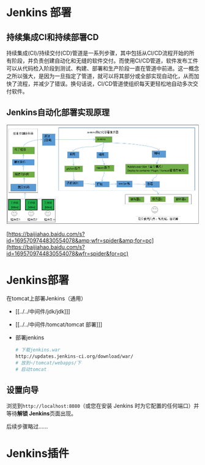 # Jenkins 部署

## 持续集成CI和持续部署CD

持续集成(CI)/持续交付(CD)管道是一系列步骤，其中包括从CI/CD流程开始的所有阶段，并负责创建自动化和无缝的软件交付。而使用CI/CD管道，软件发布工件可以从代码检入阶段到测试、构建、部署和生产阶段一直在管道中前进。这一概念之所以强大，是因为一旦指定了管道，就可以将其部分或全部实现自动化，从而加快了流程，并减少了错误。换句话说，CI/CD管道使组织每天更轻松地自动多次交付软件。

## Jenkins自动化部署实现原理

![](assets/image-20221127214251930-20230610173808-xqh1yin.png)

[https://baijiahao.baidu.com/s?id=1695709744830554078&amp;wfr=spider&amp;for=pc](https://baijiahao.baidu.com/s?id=1695709744830554078&wfr=spider&for=pc)

# Jenkins部署

在tomcat上部署Jenkins（通用）

* [[../../中间件/jdk/jdk]]]
* [[../../中间件/tomcat/tomcat 部署]]]
* 部署jenkins

  ```bash
  # 下载jenkins.war
  http://updates.jenkins-ci.org/download/war/
  # 放到~/tomcat/webapps/下
  # 启动tomcat
  ```

## 设置向导

浏览到`http://localhost:8080`（或您在安装 Jenkins 时为它配置的任何端口）并等待**解锁 Jenkins**页面出现。

后续步骤略过......

# Jenkins插件
